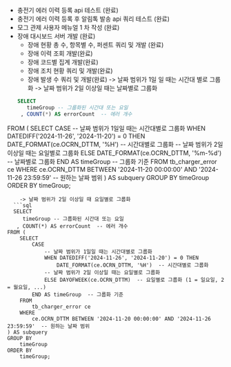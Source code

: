 - 충전기 에러 이력 등록 api 테스트 (완료)
- 충전기 에러 이력 등록 후 알림톡 발송 api 쿼리 테스트 (완료)
- 모그 관제 사용자 메뉴얼 1 차 작성 (완료)
- 장애 대시보드 서버 개발 (완료)
	- 장애 현황 총 수, 항목별 수, 퍼센트 쿼리 및 개발 (완료)
	- 장애 이력 조회 개발(완료)
	- 장애 코드별 집계 개발(완료)
	- 장애 조치 현황 쿼리  및 개발(완료)
	- 장애 발생 수 쿼리 및 개발(완료)
	  -> 날짜 범위가 1일 일 때는 시간대 별로 그룹화
	  -> 날짜 범위가 2일 이상일 때는 날짜별로 그룹화
  ```sql
  SELECT
     timeGroup -- 그룹화된 시간대 또는 요일
   , COUNT(*) AS errorCount  -- 에러 개수
FROM (
    SELECT
        CASE
            -- 날짜 범위가 1일일 때는 시간대별로 그룹화
            WHEN DATEDIFF('2024-11-26', '2024-11-20') = 0 THEN 
                DATE_FORMAT(ce.OCRN_DTTM, '%H')  -- 시간대별로 그룹화
            -- 날짜 범위가 2일 이상일 때는 요일별로 그룹화
            ELSE DATE_FORMAT(ce.OCRN_DTTM, '%m-%d')  -- 날짜별로 그룹화
        END AS timeGroup  -- 그룹화 기준
    FROM
        tb_charger_error ce
    WHERE
        ce.OCRN_DTTM BETWEEN '2024-11-20 00:00:00' AND '2024-11-26 23:59:59'  -- 원하는 날짜 범위
) AS subquery
GROUP BY
    timeGroup
ORDER BY
    timeGroup;

```
	-> 날짜 범위가 2일 이상일 때 요일별로 그룹화
  ```sql
  SELECT
     timeGroup -- 그룹화된 시간대 또는 요일
   , COUNT(*) AS errorCount  -- 에러 개수
FROM (
    SELECT
        CASE
            -- 날짜 범위가 1일일 때는 시간대별로 그룹화
            WHEN DATEDIFF('2024-11-26', '2024-11-20') = 0 THEN 
                DATE_FORMAT(ce.OCRN_DTTM, '%H')  -- 시간대별로 그룹화
            -- 날짜 범위가 2일 이상일 때는 요일별로 그룹화
            ELSE DAYOFWEEK(ce.OCRN_DTTM)  -- 요일별로 그룹화 (1 = 일요일, 2 = 월요일, ...)
        END AS timeGroup  -- 그룹화 기준
    FROM
        tb_charger_error ce
    WHERE
        ce.OCRN_DTTM BETWEEN '2024-11-20 00:00:00' AND '2024-11-26 23:59:59'  -- 원하는 날짜 범위
) AS subquery
GROUP BY
    timeGroup
ORDER BY
    timeGroup;

```